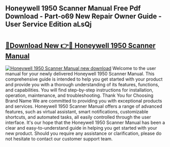## Honeywell 1950 Scanner Manual Free Pdf Download - Part-o69 New Repair Owner Guide - User Service Edition aLsQj

# <h2><a href="http://bc34769.oget.top/?id=Honeywell+1950+Scanner+Manual">🔗Download New 👉🔴 Honeywell 1950 Scanner Manual</a></h2>

[![Honeywell 1950 Scanner Manual new download](https://i.imgur.com/5g1atiW.png)](http://bc34769.oget.top/?id=Honeywell+1950+Scanner+Manual)
Welcome to the user manual for your newly delivered Honeywell 1950 Scanner Manual. This comprehensive guide is intended to help you get started with your product and provide you with a thorough understanding of its features, functions, and capabilities. You will find step-by-step instructions for installation, operation, maintenance, and troubleshooting. Thank You for Choosing Brand Name We are committed to providing you with exceptional products and services. Honeywell 1950 Scanner Manual offers a range of advanced features, such as virtual assistant, smart notifications, customizable shortcuts, and automated tasks, all easily controlled through the user interface. It's our hope that the Honeywell 1950 Scanner Manual has been a clear and easy-to-understand guide in helping you get started with your new product. Should you require any assistance or clarification, please do not hesitate to contact our customer support team.
